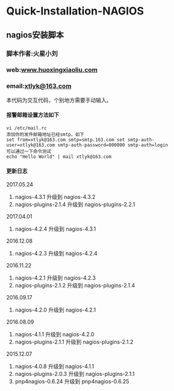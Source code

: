 # Quick-Installation-NAGIOS
  
## nagios安装脚本
  
### 脚本作者:火星小刘   
### web:www.huoxingxiaoliu.com   
### email:xtlyk@163.com  
  
本代码为交互代码，个别地方需要手动输入。  
  
#### 报警邮箱设置方法如下  
  
```shell
vi /etc/mail.rc  
添加你的发件邮箱地址已经smtp，如下  
set from=xtlyk@163.com smtp=smtp.163.com set smtp-auth-user=xtlyk@163.com smtp-auth-password=000000 smtp-auth=login  
可以通过一下命令测试  
echo "Hello World" | mail xtlyk@163.com  
```  
  
#### 更新日志  

2017.05.24  
1. nagios-4.3.1			升级到	nagios-4.3.2
2. nagios-plugins-2.1.4   升级到	nagios-plugins-2.2.1  

2017.04.01  
1. nagios-4.2.4			升级到	nagios-4.3.1

2016.12.08  
1. nagios-4.2.3			升级到	nagios-4.2.4
  
2016.11.22   
1. nagios-4.2.1			升级到	nagios-4.2.3   
2. nagios-plugins-2.1.2		升级到	nagios-plugins-2.1.4  
  
2016.09.17  
1. nagios-4.2.0		 	升级到	nagios-4.2.1   

2016.08.09   
1. nagios-4.1.1			升级到	nagios-4.2.0  
2. nagios-plugins-2.1.1	升级到	nagios-plugins-2.1.2  
  
2015.12.07  
1. nagios-4.0.8			升级到	nagios-4.1.1  
2. nagios-plugins-2.0.3	升级到	nagios-plugins-2.1.1  
3. pnp4nagios-0.6.24	升级到	pnp4nagios-0.6.25  
